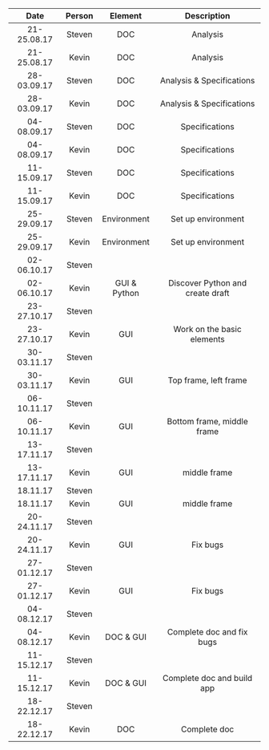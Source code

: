|     Date    | Person |    Element   |            Description           |
|:-----------:|:------:|:------------:|:--------------------------------:|
| 21-25.08.17 | Steven |      DOC     | Analysis                         |
| 21-25.08.17 |  Kevin |      DOC     | Analysis                         |
| 28-03.09.17 | Steven |      DOC     | Analysis & Specifications        |
| 28-03.09.17 |  Kevin |      DOC     | Analysis & Specifications        |
| 04-08.09.17 | Steven |      DOC     | Specifications                   |
| 04-08.09.17 |  Kevin |      DOC     | Specifications                   |
| 11-15.09.17 | Steven |      DOC     | Specifications                   |
| 11-15.09.17 |  Kevin |      DOC     | Specifications                   |
| 25-29.09.17 | Steven |  Environment | Set up environment               |
| 25-29.09.17 |  Kevin |  Environment | Set up environment               |
| 02-06.10.17 | Steven |              |                                  |
| 02-06.10.17 |  Kevin | GUI & Python | Discover Python and create draft |
| 23-27.10.17 | Steven |              |                                  |
| 23-27.10.17 |  Kevin |      GUI     | Work on the basic elements       |
| 30-03.11.17 | Steven |              |                                  |
| 30-03.11.17 |  Kevin |      GUI     | Top frame, left frame            |
| 06-10.11.17 | Steven |              |                                  |
| 06-10.11.17 |  Kevin |      GUI     | Bottom frame, middle frame       |
| 13-17.11.17 | Steven |              |                                  |
| 13-17.11.17 |  Kevin |      GUI     | middle frame                     |
|   18.11.17  | Steven |              |                                  |
|   18.11.17  |  Kevin |      GUI     | middle frame                     |
| 20-24.11.17 | Steven |              |                                  |
| 20-24.11.17 |  Kevin |      GUI     | Fix bugs                         |
| 27-01.12.17 | Steven |              |                                  |
| 27-01.12.17 |  Kevin |      GUI     | Fix bugs                         |
| 04-08.12.17 | Steven |              |                                  |
| 04-08.12.17 |  Kevin |   DOC & GUI  |  Complete doc and fix bugs       |
| 11-15.12.17 | Steven |              |                                  |
| 11-15.12.17 |  Kevin |   DOC & GUI  | Complete doc and build app       |
| 18-22.12.17 | Steven |              |                                  |
| 18-22.12.17 |  Kevin |      DOC     | Complete doc                     |